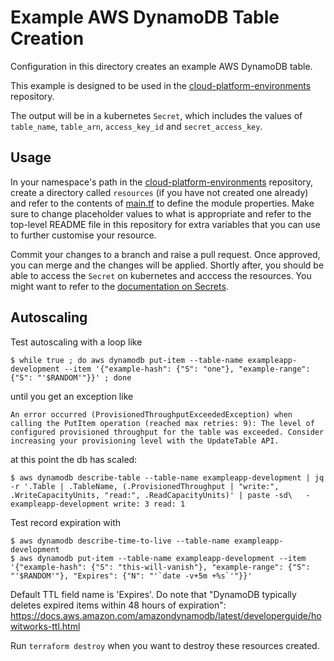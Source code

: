 # Example AWS DynamoDB Table Creation

Configuration in this directory creates an example AWS DynamoDB table.

This example is designed to be used in the [cloud-platform-environments](https://github.com/ministryofjustice/cloud-platform-environments/) repository.

The output will be in a kubernetes `Secret`, which includes the values of `table_name`, `table_arn`, `access_key_id` and `secret_access_key`.

## Usage

In your namespace's path in the [cloud-platform-environments](https://github.com/ministryofjustice/cloud-platform-environments/) repository, create a directory called `resources` (if you have not created one already) and refer to the contents of [main.tf](main.tf) to define the module properties. Make sure to change placeholder values to what is appropriate and refer to the top-level README file in this repository for extra variables that you can use to further customise your resource.

Commit your changes to a branch and raise a pull request. Once approved, you can merge and the changes will be applied. Shortly after, you should be able to access the `Secret` on kubernetes and acccess the resources. You might want to refer to the [documentation on Secrets](https://kubernetes.io/docs/concepts/configuration/secret/).

## Autoscaling

Test autoscaling with a loop like
```
$ while true ; do aws dynamodb put-item --table-name exampleapp-development --item '{"example-hash": {"S": "one"}, "example-range": {"S": "'$RANDOM'"}}' ; done
```
until you get an exception like
```
An error occurred (ProvisionedThroughputExceededException) when calling the PutItem operation (reached max retries: 9): The level of configured provisioned throughput for the table was exceeded. Consider increasing your provisioning level with the UpdateTable API.
```
at this point the db has scaled:
```
$ aws dynamodb describe-table --table-name exampleapp-development | jq -r '.Table | .TableName, (.ProvisionedThroughput | "write:", .WriteCapacityUnits, "read:", .ReadCapacityUnits)' | paste -sd\   -
exampleapp-development write: 3 read: 1
```

Test record expiration with
```
$ aws dynamodb describe-time-to-live --table-name exampleapp-development
$ aws dynamodb put-item --table-name exampleapp-development --item '{"example-hash": {"S": "this-will-vanish"}, "example-range": {"S": "'$RANDOM'"}, "Expires": {"N": "'`date -v+5m +%s`'"}}'
```
Default TTL field name is 'Expires'. Do note that "DynamoDB typically deletes expired items within 48 hours of expiration": https://docs.aws.amazon.com/amazondynamodb/latest/developerguide/howitworks-ttl.html

Run `terraform destroy` when you want to destroy these resources created.
